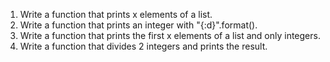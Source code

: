 1. Write a function that prints x elements of a list.
2. Write a function that prints an integer with "{:d}".format().
3. Write a function that prints the first x elements of a list and only integers.
4. Write a function that divides 2 integers and prints the result.
